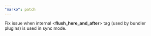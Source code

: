 ```yaml
---
"marko": patch
---
```


Fix issue when internal <**flush_here_and_after**> tag (used by bundler plugins) is used in sync mode.
